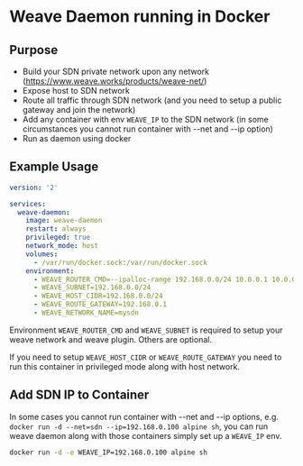 # Weave Daemon running in Docker

## Purpose

+ Build your SDN private network upon any network (https://www.weave.works/products/weave-net/)
+ Expose host to SDN network
+ Route all traffic through SDN network (and you need to setup a public gateway and join the network)
+ Add any container with env `WEAVE_IP` to the SDN network (in some circumstances you cannot run container with --net and --ip option)
+ Run as daemon using docker

## Example Usage

```yml
version: '2'

services:
  weave-daemon:
    image: weave-daemon
    restart: always
    privileged: true
    network_mode: host
    volumes:
      - /var/run/docker.sock:/var/run/docker.sock
    environment:
      - WEAVE_ROUTER_CMD=--ipalloc-range 192.168.0.0/24 10.0.0.1 10.0.0.2 10.0.0.3
      - WEAVE_SUBNET=192.168.0.0/24
      - WEAVE_HOST_CIDR=192.168.0.0/24
      - WEAVE_ROUTE_GATEWAY=192.168.0.1
      - WEAVE_NETWORK_NAME=mysdn
```

Environment `WEAVE_ROUTER_CMD` and `WEAVE_SUBNET` is required to setup your weave network and weave plugin. Others are optional.

If you need to setup `WEAVE_HOST_CIDR` or `WEAVE_ROUTE_GATEWAY` you need to run this container in privileged mode along with host network.

## Add SDN IP to Container

In some cases you cannot run container with --net and --ip options, e.g. `docker run -d --net=sdn --ip=192.168.0.100 alpine sh`, you can run weave daemon along with those containers simply set up a `WEAVE_IP` env.

```bash
docker run -d -e WEAVE_IP=192.168.0.100 alpine sh
```
